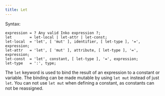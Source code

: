 ```yaml
---
title: Let
---
```


Syntax:

```ebnf
expression = ? Any valid Inko expression ?;
let        = let-local | let-attr | let-const;
let-local  = 'let', [ 'mut' ], identifier, [ let-type ], '=', expression;
let-attr   = 'let', [ 'mut' ], attribute, [ let-type ], '=', expression;
let-const  = 'let', constant, [ let-type ], '=', expression;
let-type   = ':', type;
```

The `let` keyword is used to bind the result of an expression to a constant or
variable. The binding can be made mutable by using `let mut` instead of just
`let`. You can not use `let mut` when defining a constant, as constants can not
be reassigned.
